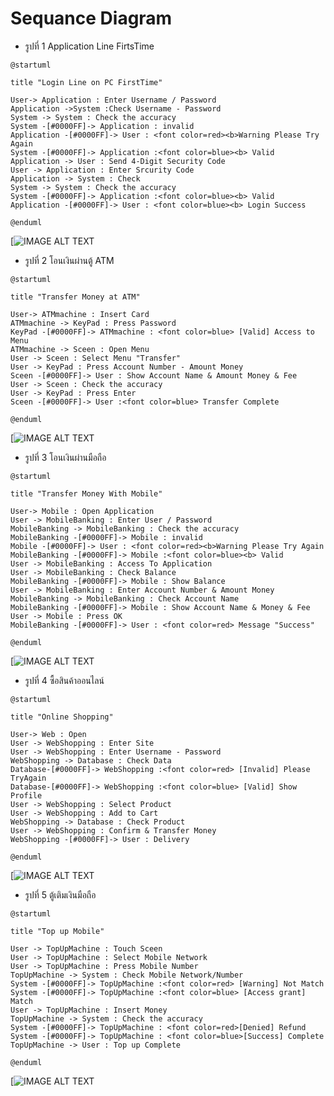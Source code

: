 # Sequance Diagram

*  รูปที่ 1 Application Line FirtsTime
```
@startuml

title "Login Line on PC FirstTime"

User-> Application : Enter Username / Password
Application ->System :Check Username - Password
System -> System : Check the accuracy 
System -[#0000FF]-> Application : invalid
Application -[#0000FF]-> User : <font color=red><b>Warning Please Try Again
System -[#0000FF]-> Application :<font color=blue><b> Valid
Application -> User : Send 4-Digit Security Code 
User -> Application : Enter Srcurity Code
Application -> System : Check 
System -> System : Check the accuracy
System -[#0000FF]-> Application :<font color=blue><b> Valid
Application -[#0000FF]-> User : <font color=blue><b> Login Success

@enduml
```

[![IMAGE ALT TEXT](http://www.plantuml.com/plantuml/img/hP8nJyCm48Lt_ufJcICOcAeIjGfawX0f1GR4u3f7Ui8vL_O5b7-FGo6DKg4or9lbp--zUxfb4EsbRQnIGc8HPcjN4yEQ6C4n51dav8DigC6PKey1VPB2Qh-tPBHG9ERmm88U-YVM3S8r53g4J-ShDUQIjEo2O0FpR8Vc_SWdH_w7Y0w_B1nWsI5eOrglJGS3zd9r4q-Ulvv48lxGbYO1ndZl7hd5csC1uwppTnwhTB5DdxLduXeAYpeWR7m7greJdtSTYsrjYxqQF9tc6DnBv0fkatkgIU8bZaVIGUOgXE-cuO-gIpz2fzgJvlxNwUM6ErFoyFMmPcLh38QWr39M4RVm2m00)

*  รูปที่ 2 โอนเงินผ่านตู้ ATM
```
@startuml

title "Transfer Money at ATM"

User-> ATMmachine : Insert Card
ATMmachine -> KeyPad : Press Password
KeyPad -[#0000FF]-> ATMmachine : <font color=blue> [Valid] Access to Menu
ATMmachine -> Sceen : Open Menu
User -> Sceen : Select Menu "Transfer"
User -> KeyPad : Press Account Number - Amount Money
Sceen -[#0000FF]-> User : Show Account Name & Amount Money & Fee
User -> Sceen : Check the accuracy
User -> KeyPad : Press Enter
Sceen -[#0000FF]-> User :<font color=blue> Transfer Complete

@enduml
```

[![IMAGE ALT TEXT](http://www.plantuml.com/plantuml/img/TL7BQiD03BplLmWNUWlqNDeGOse8nQqXQIyX1sMjODDzX5qjmNzVsIrvE6GlYpIZqKXQHCR0oHgbk6D3aAq3khYd09Ltr0CovEigK-ehKfZDXy2YRZj7y0nB9qc60aEZBW2XlLDVOoEKEb2CK6ECHo-i__niy_0ahootKycNlNSCsXiVNdScqHmstsYwPWkvreCKUwZ8fKc_bIPoKlvva6_41x-No8eCQHwnyv3PYJOnBCry4YCVoUu60kHsZCUbg3_Dgo567UdI-kEv62t1urMfX2NHZRcY9Vq3t1AWrYcWxkyPUtDCuRw1s_MTxbbuUp34fDI2N2Cd_mK0)

* รูปที่ 3 โอนเงินผ่านมือถือ
```
@startuml

title "Transfer Money With Mobile"

User-> Mobile : Open Application
User -> MobileBanking : Enter User / Password
MobileBanking -> MobileBanking : Check the accuracy
MobileBanking -[#0000FF]-> Mobile : invalid
Mobile -[#0000FF]-> User : <font color=red><b>Warning Please Try Again
MobileBanking -[#0000FF]-> Mobile :<font color=blue><b> Valid
User -> MobileBanking : Access To Application
User -> MobileBanking : Check Balance
MobileBanking -[#0000FF]-> Mobile : Show Balance
User -> MobileBanking : Enter Account Number & Amount Money
MobileBanking -> MobileBanking : Check Account Name 
MobileBanking -[#0000FF]-> Mobile : Show Account Name & Money & Fee
User -> Mobile : Press OK 
MobileBanking -[#0000FF]-> User : <font color=red> Message "Success"

@enduml
```
[![IMAGE ALT TEXT](http://www.plantuml.com/plantuml/img/ZL91Ri8m4Bpd5IigSQlQCw8HeMek5GM9j1og7ZREabWuQsGxHVo-ZaiZWWgAJrvvPZoQdPbrQ5nJgoXoqYc2KMQGxPOCB3JJ4JRILVwQIqMZA7gtPExZqmmJMEw98TdlbHJefEO0W0unHzv9BZtmXPr_2AyFi49h3zeKKH_r3-sv8h43Ln6W48r1SRpaVDuz-fEcN-Us97-Zad_wVL3mC87fLhC3ePKsJuQAU9h76pJSQguKeIN8p16I4YKF-V9SBbSDjNhm4KnSYoGHWgo5J0yAy3U9EIfaGOD2M5Vwq15kxyLRqOtt_zRKkH_7aDHX3XKOkgLE16k2uGvxjF6fTMD8wTAq9wnCczZozQRybGN3mdEnz0rVDo5vN-SPSU6x_mC0)

* รูปที่ 4 ซื้อสินค้าออนไลน์
```
@startuml

title "Online Shopping"

User-> Web : Open 
User -> WebShopping : Enter Site
User -> WebShopping : Enter Username - Password
WebShopping -> Database : Check Data
Database-[#0000FF]-> WebShopping :<font color=red> [Invalid] Please TryAgain
Database-[#0000FF]-> WebShopping :<font color=blue> [Valid] Show Profile
User -> WebShopping : Select Product
User -> WebShopping : Add to Cart
WebShopping -> Database : Check Product 
User -> WebShopping : Confirm & Transfer Money
WebShopping -[#0000FF]-> User : Delivery

@enduml
```

[![IMAGE ALT TEXT](http://www.plantuml.com/plantuml/img/bP9DQyCm38Rl_XMYW-qKsBbifILTOOVHGFPnA3quiTAQENAmrPRy-odfEhgFRCp7LuzUyKgUHjQ1TxLJYYqxXD6Id2M4VEkRnj9cfDHJn91Cu0KB6CEoGO9UWgDs0gLsHonoRXb_1ReQwHeXWKp7UF31g7DEskQQTQ4ZIa-wnVAr5zH9JLONr_8MY_NN2JUL9uRIEnzk0ve9hEvfhvqrQyWSTeQFePrjjAL_cXLkX-BsVFGIvW1Py9LrGr5pT5Xo1vbToGFGp1XW3wcSuCyDl3iDxJxrLDbGmwKar1GhOHuyOVlPzpnhxpE6EJgxnz2gAPBfFuAwoakKA_z0Vr_9nxJKrur3nZS0)


* รูปที่ 5 ตู้เติมเงินมือถือ
```
@startuml

title "Top up Mobile"

User -> TopUpMachine : Touch Sceen 
User -> TopUpMachine : Select Mobile Network
User -> TopUpMachine : Press Mobile Number
TopUpMachine -> System : Check Mobile Network/Number
System -[#0000FF]-> TopUpMachine :<font color=red> [Warning] Not Match
System -[#0000FF]-> TopUpMachine :<font color=blue> [Access grant] Match
User -> TopUpMachine : Insert Money
TopUpMachine -> System : Check the accuracy 
System -[#0000FF]-> TopUpMachine : <font color=red>[Denied] Refund 
System -[#0000FF]-> TopUpMachine : <font color=blue>[Success] Complete
TopUpMachine -> User : Top up Complete

@enduml
```
[![IMAGE ALT TEXT](http://www.plantuml.com/plantuml/img/bP8nQyCm48Lt_OeZ7Jg5TYvjI4a9T4WeTK87uq4-dsCHMJBIYU9_Nzbn0uanRRH9-kxTlUCjFKl7eTP2i69DCDlP1a836vihJJCXzfuSp1SGt_VDHcAb3C5Jl0Qi844Y0rDCGfgG1odO4dzRTvo2FnnvVsP3dPCJ5qWiILhFL4TuLH4UhuGVXg81cgTtZ_6irzcertDf3GDQRTsBes81wPTqHfb31biRvvMCrOqokGuKTLuHEnS79mrdWz24ttSJtxlb66h_CieLWKGCJc8B_vWChXscRsGK5HbyKXbCSRD6RozDGcylWvMj6qrCexbxhrqu-WoTiIMPei-Ok3ybvgBlgMYypLtSeY_Ztw_E3m00)
